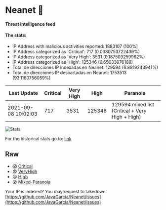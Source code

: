 # Neanet :hocho:
#### Threat intelligence feed
#### The stats:

- IP Address with malicious activities reported: 1883107 (100%)
- IP Address categorized as 'Critical':  717 (0.0380753722439%)
- IP Address categorized as 'Very High':  3531 (0.187509259962%)
- IP Address categorized as 'High':  125346 (6.65633976189)
- Total de direcciones IP indexadas en Neanet:  129594 (6.8819243941%)
- Total de direcciones IP descartadas en Neanet:  1753513 (93.1180756059%)

| Last Update | Critical | Very High | High | Paranoia |
| --- | --- | --- | --- | --- |
| 2021-09-08 10:02:03 | 717 | 3531 | 125346 | 129594 mixed list (Critical + Very High + High)|

![Stats](https://docs.google.com/spreadsheets/d/e/2PACX-1vSnaNMIXVabIpDJjufMlzH7poXnshF3mgd8Is1g9ytUEzVsP5my4Trn8f-xkoLLQ38xpL3HtmUexLo6/pubchart?oid=501124687&format=image)

For the historical stats go to: [link](/stats.csv)
## Raw
- :scream: [Critical](https://raw.githubusercontent.com/JavaGarcia/Neanet/master/blacklists/neanet_critical.txt)
- :fearful: [VeryHigh](https://raw.githubusercontent.com/JavaGarcia/Neanet/master/blacklists/neanet_veryHigh.txtt)
- :frowning: [High](https://raw.githubusercontent.com/JavaGarcia/Neanet/master/blacklists/neanet_high.txt)
- :dizzy_face: [Mixed-Paranoia](https://raw.githubusercontent.com/JavaGarcia/Neanet/master/blacklists/neanet_all.txt)


Your IP is indexed? You may request to takedown. [https://github.com/JavaGarcia/Neanet/issues](https://github.com/JavaGarcia/Neanet/issues)













































































































































































































































































































































































































































































































































































































































































































































































































































































































































































































































































































































































































































































































































































































































































































































































































































































































































































































































































































































































































































































































































































































































































































































































































































































































































































































































































































































































































































































































































































































































































































































































































































































































































































































































































































































































































































































































































































































































































































































































































































































































































































































































































































































































































































































































































































































































































































































































































































































































































































































































































































































































































































































































































































































































































































































































































































































































































































































































































































































































































































































































































































































































































































































































































































































































































































































































































































































































































































































































































































































































































































































































































































































































































































































































































































































































































































































































































































































































































































































































































































































































































































































































































































































































































































































































































































































































































































































































































